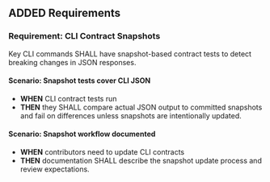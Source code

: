 ## ADDED Requirements

### Requirement: CLI Contract Snapshots

Key CLI commands SHALL have snapshot-based contract tests to detect breaking changes in JSON responses.

#### Scenario: Snapshot tests cover CLI JSON
- **WHEN** CLI contract tests run
- **THEN** they SHALL compare actual JSON output to committed snapshots and fail on differences unless snapshots are intentionally updated.

#### Scenario: Snapshot workflow documented
- **WHEN** contributors need to update CLI contracts
- **THEN** documentation SHALL describe the snapshot update process and review expectations.
